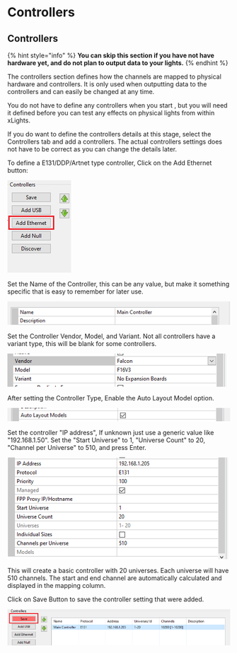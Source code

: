 # Controllers

## Controllers

{% hint style="info" %}
**You can skip this section if you have not have hardware yet, and do not plan to output data to your lights.**
{% endhint %}

The controllers section defines how the channels are mapped to physical hardware and controllers. It is only used when outputting data to the controllers and can easily be changed at any time.

You do not have to define any controllers when you start , but you will need it defined before you can test any effects on physical lights from within xLights.

If you do want to define the controllers details at this stage, select the Controllers tab and add a controllers. The actual controllers settings does not have to be correct as you can change the details later.

To define a E131/DDP/Artnet type controller, Click on the Add Ethernet button:

![](<../../.gitbook/assets/image (376).png>)

Set the Name of the Controller, this can be any value, but make it something specific that is easy to remember for later use.

![](<../../.gitbook/assets/image (95).png>)

Set the Controller Vendor, Model, and Variant. Not all controllers have a variant type, this will be blank for some controllers.

![](<../../.gitbook/assets/image (690).png>)

After setting the Controller Type, Enable the Auto Layout Model option.

![](<../../.gitbook/assets/image (716).png>)

Set the controller "IP address", If unknown just use a generic value like "192.168.1.50". Set the "Start Universe" to 1, "Universe Count" to 20, "Channel per Universe" to 510, and press Enter.

![](<../../.gitbook/assets/image (1164).png>)

This will create a basic controller with 20 universes. Each universe will have 510 channels. The start and end channel are automatically calculated and displayed in the mapping column.

Click on Save Button to save the controller setting that were added.

![](<../../.gitbook/assets/image (244).png>)
